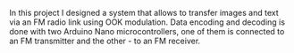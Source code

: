 In this project I designed a system that allows to transfer images and text via an FM radio link using OOK modulation.
Data encoding and decoding is done with two Arduino Nano microcontrollers, one of them is connected to an FM transmitter and the other - to an FM receiver.
